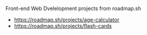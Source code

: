 Front-end Web Dvelelopment projects from roadmap.sh

- https://roadmap.sh/projects/age-calculator
- https://roadmap.sh/projects/flash-cards

